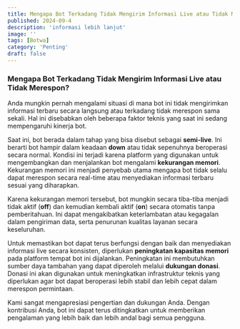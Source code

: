 ```yaml
---
title: Mengapa Bot Terkadang Tidak Mengirim Informasi Live atau Tidak Merespon?
published: 2024-09-4
description: 'informasi lebih lanjut'
image: ''
tags: [Botwa]
category: 'Penting'
draft: false
---
```


### Mengapa Bot Terkadang Tidak Mengirim Informasi Live atau Tidak Merespon?

Anda mungkin pernah mengalami situasi di mana bot ini tidak mengirimkan informasi terbaru secara langsung atau terkadang tidak merespon sama sekali. Hal ini disebabkan oleh beberapa faktor teknis yang saat ini sedang mempengaruhi kinerja bot.

Saat ini, bot berada dalam tahap yang bisa disebut sebagai **semi-live**. Ini berarti bot hampir dalam keadaan **down** atau tidak sepenuhnya beroperasi secara normal. Kondisi ini terjadi karena platform yang digunakan untuk mengembangkan dan menjalankan bot mengalami **kekurangan memori**. Kekurangan memori ini menjadi penyebab utama mengapa bot tidak selalu dapat merespon secara real-time atau menyediakan informasi terbaru sesuai yang diharapkan.

Karena kekurangan memori tersebut, bot mungkin secara tiba-tiba menjadi tidak aktif (**off**) dan kemudian kembali aktif (**on**) secara otomatis tanpa pemberitahuan. Ini dapat mengakibatkan keterlambatan atau kegagalan dalam pengiriman data, serta penurunan kualitas layanan secara keseluruhan.

Untuk memastikan bot dapat terus berfungsi dengan baik dan menyediakan informasi live secara konsisten, diperlukan **peningkatan kapasitas memori** pada platform tempat bot ini dijalankan. Peningkatan ini membutuhkan sumber daya tambahan yang dapat diperoleh melalui **dukungan donasi**. Donasi ini akan digunakan untuk meningkatkan infrastruktur teknis yang diperlukan agar bot dapat beroperasi lebih stabil dan lebih cepat dalam merespon permintaan.

Kami sangat mengapresiasi pengertian dan dukungan Anda. Dengan kontribusi Anda, bot ini dapat terus ditingkatkan untuk memberikan pengalaman yang lebih baik dan lebih andal bagi semua pengguna.
